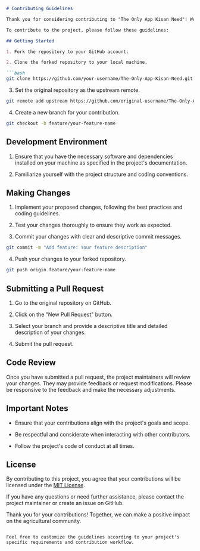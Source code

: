 
```markdown
# Contributing Guidelines

Thank you for considering contributing to "The Only App Kisan Need"! We appreciate your interest and support in making this project better. By contributing, you can help farmers around the world by improving the functionality, usability, and overall impact of the application.

To contribute to the project, please follow these guidelines:

## Getting Started

1. Fork the repository to your GitHub account.

2. Clone the forked repository to your local machine.

```bash
git clone https://github.com/your-username/The-Only-App-Kisan-Need.git
```

3. Set the original repository as the upstream remote.

```bash
git remote add upstream https://github.com/original-username/The-Only-App-Kisan-Need.git
```

4. Create a new branch for your contribution.

```bash
git checkout -b feature/your-feature-name
```

## Development Environment

1. Ensure that you have the necessary software and dependencies installed on your machine as specified in the project's documentation.

2. Familiarize yourself with the project structure and coding conventions.

## Making Changes

1. Implement your proposed changes, following the best practices and coding guidelines.

2. Test your changes thoroughly to ensure they work as expected.

3. Commit your changes with clear and descriptive commit messages.

```bash
git commit -m "Add feature: Your feature description"
```

4. Push your changes to your forked repository.

```bash
git push origin feature/your-feature-name
```

## Submitting a Pull Request

1. Go to the original repository on GitHub.

2. Click on the "New Pull Request" button.

3. Select your branch and provide a descriptive title and detailed description of your changes.

4. Submit the pull request.

## Code Review

Once you have submitted a pull request, the project maintainers will review your changes. They may provide feedback or request modifications. Please be responsive to the feedback and make the necessary adjustments.

## Important Notes

- Ensure that your contributions align with the project's goals and scope.

- Be respectful and considerate when interacting with other contributors.

- Follow the project's code of conduct at all times.

## License

By contributing to this project, you agree that your contributions will be licensed under the [MIT License](LICENSE).

If you have any questions or need further assistance, please contact the project maintainer or create an issue on GitHub.

Thank you for your contributions! Together, we can make a positive impact on the agricultural community.
```

Feel free to customize the guidelines according to your project's specific requirements and contribution workflow.
